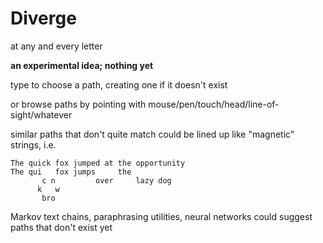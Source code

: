 
# Diverge

at any and every letter

**an experimental idea; nothing yet**

type to choose a path, creating one if it doesn't exist

or browse paths by pointing with mouse/pen/touch/head/line-of-sight/whatever

similar paths that don't quite match could be lined up like "magnetic" strings, i.e.

	The quick fox jumped at the opportunity
	The qui   fox jumps     the
	       c n         over     lazy dog
	      k   w
	       bro

Markov text chains, paraphrasing utilities, neural networks could suggest paths that don't exist yet
